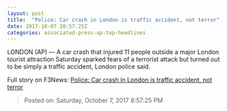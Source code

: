 ```yaml
---
layout: post
title:  "Police: Car crash in London is traffic accident, not terror"
date: 2017-10-07 20:57:25Z
categories: associated-press-ap-top-headlines
---
```


LONDON (AP) — A car crash that injured 11 people outside a major London tourist attraction Saturday sparked fears of a terrorist attack but turned out to be simply a traffic accident, London police said.


Full story on F3News: [Police: Car crash in London is traffic accident, not terror](http://www.f3nws.com/n/2ajzrC)

> Posted on: Saturday, October 7, 2017 8:57:25 PM
